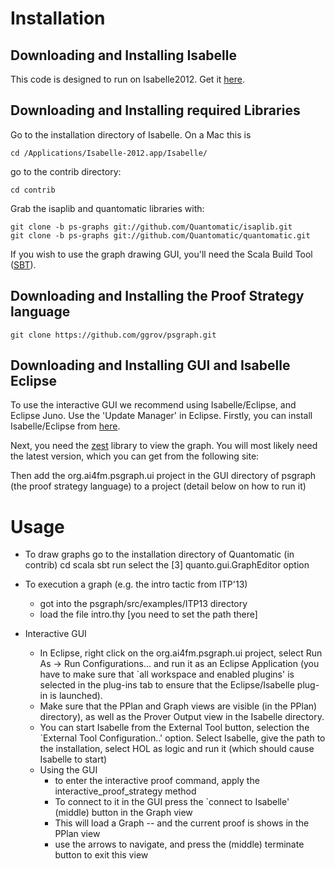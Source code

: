 Installation
============


Downloading and Installing Isabelle
-----------------------------------

This code is designed to run on Isabelle2012. Get it [here](http://www.cl.cam.ac.uk/research/hvg/isabelle/download.html).


Downloading and Installing required Libraries 
---------------------------------------------

Go to the installation directory of Isabelle. On a Mac this is

    cd /Applications/Isabelle-2012.app/Isabelle/

go to the contrib directory:

    cd contrib 

Grab the isaplib and quantomatic libraries with:

    git clone -b ps-graphs git://github.com/Quantomatic/isaplib.git
    git clone -b ps-graphs git://github.com/Quantomatic/quantomatic.git

If you wish to use the graph drawing GUI, you'll need the Scala Build Tool ([SBT](http://www.scala-sbt.org/release/docs/Getting-Started/Setup.html)).


Downloading and Installing the Proof Strategy language
-------------------------------------------------------

    git clone https://github.com/ggrov/psgraph.git


Downloading and Installing GUI and Isabelle Eclipse
---------------------------------------------------

To use the interactive GUI we recommend using Isabelle/Eclipse, and 
Eclipse Juno. Use the 'Update Manager' in Eclipse. Firstly, you can 
install Isabelle/Eclipse from [here](http://www.ai4fm.org/isabelle-eclipse/updates/latest/).

Next, you need the [zest](https://hudson.eclipse.org/hudson/job/gef-zest-nightly/lastSuccessfulBuild/artifact/targetPlatform/) library to view the graph. You will most likely need the 
latest version, which you can get from the following site:

Then add the org.ai4fm.psgraph.ui project in the GUI directory of psgraph (the proof strategy language)
to a project (detail below on how to run it)


Usage
=====

- To draw graphs go to the installation directory of Quantomatic (in contrib)
    cd scala
    sbt run
    select the  [3] quanto.gui.GraphEditor option

- To execution a graph (e.g. the intro tactic from ITP'13)
    - got into the psgraph/src/examples/ITP13 directory
    - load the file intro.thy [you need to set the path there]

- Interactive GUI     
    - In Eclipse, right click on the org.ai4fm.psgraph.ui project, select Run As -> Run Configurations...
      and run it as an Eclipse Application (you have to make sure that `all workspace and enabled plugins'
      is selected in the plug-ins tab to ensure that the Eclipse/Isabelle plug-in is launched).
    - Make sure that the PPlan and Graph views are visible (in the PPlan) directory), as well as the Prover
      Output view in the Isabelle directory. 
    - You can start Isabelle from the External Tool button, selection the `External Tool Configuration..' option.
      Select Isabelle, give the path to the installation, select HOL as logic and run it 
       (which should cause Isabelle to start)
    - Using the GUI
       - to enter the interactive proof command, apply the interactive_proof_strategy method
       - To connect to it in the GUI press the `connect to Isabelle' (middle) button in
         the Graph view
       - This will load a Graph -- and the current proof is shows in the PPlan view
       - use the arrows to navigate, and press the (middle) terminate button
         to exit this view